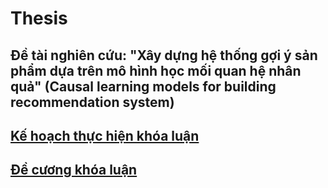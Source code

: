 # Thesis
## Đề tài nghiên cứu: "Xây dựng hệ thống gợi ý sản phẩm dựa trên mô hình học mối quan hệ nhân quả" (Causal learning models for building recommendation system)

## [Kế hoạch thực hiện khóa luận](https://docs.google.com/spreadsheets/d/1QxaR1fk7uiDfSmx86h70f1gbZrSqO_Hmm5-pOVYmL4E/edit?usp=sharing)

## [Đề cương khóa luận](https://www.overleaf.com/read/xhbsqpgdrmyg)
